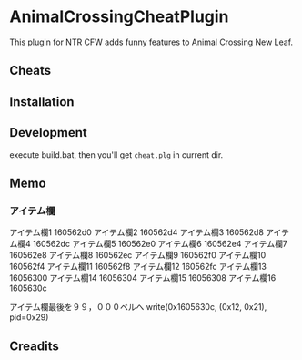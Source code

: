 # AnimalCrossingCheatPlugin
This plugin for NTR CFW adds funny features to Animal Crossing New Leaf.

## Cheats

## Installation

## Development
execute build.bat, then you'll get `cheat.plg` in current dir.

## Memo

### アイテム欄
アイテム欄1	160562d0
アイテム欄2	160562d4
アイテム欄3	160562d8
アイテム欄4	160562dc
アイテム欄5	160562e0
アイテム欄6	160562e4
アイテム欄7	160562e8
アイテム欄8	160562ec
アイテム欄9	160562f0
アイテム欄10	160562f4
アイテム欄11	160562f8
アイテム欄12	160562fc
アイテム欄13	16056300
アイテム欄14	16056304
アイテム欄15	16056308
アイテム欄16	1605630c

アイテム欄最後を９９，０００ベルへ
write(0x1605630c, (0x12, 0x21), pid=0x29)


## Creadits
